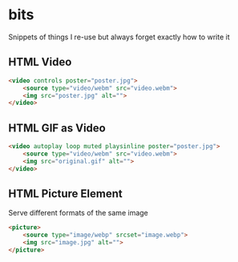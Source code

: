 # bits
Snippets of things I re-use but always forget exactly how to write it


## HTML Video

```html
<video controls poster="poster.jpg">
    <source type="video/webm" src="video.webm">
    <img src="poster.jpg" alt="">
</video>
```

## HTML GIF as Video

```html
<video autoplay loop muted playsinline poster="poster.jpg">
    <source type="video/webm" src="video.webm">
    <img src="original.gif" alt="">
</video>
```

## HTML Picture Element

Serve different formats of the same image

```html
<picture>
    <source type="image/webp" srcset="image.webp">
    <img src="image.jpg" alt="">
</picture>
```

